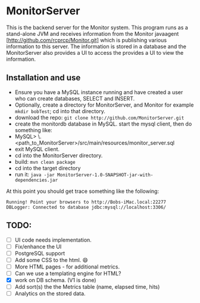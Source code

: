 # MonitorServer

This is the backend server for the Monitor system.  This program runs as a stand-alone JVM
and receives information from the Monitor javaagent [http://github.com/rcprcp/Monitor.git]
which is publishing various information
to this server.  The information is stored in a database and the MonitorServer also
provides a UI to access the provides a UI to view the information. 

## Installation and use
* Ensure you have a MySQL instance running and have created a user who can create databases, SELECT and INSERT.  
* Optionally, create a directory for MonitorServer, and Monitor  for example `mkdir bobTest`; cd into that directory.
* download the repo: `git clone http://github.com/MonitorServer.git`
* create the monitordb database in MySQL. start the mysql client, then do something like: 
* MySQL>   \\. <path_to_MonitorServer>/src/main/resources/monitor_server.sql
* exit MySQL client.
* cd into the MonitorServer directory.
* build: `mvn clean package`
* cd into the target directory
* run it:  `java -jar MonitorServer-1.0-SNAPSHOT-jar-with-dependencies.jar`

At this point you should get trace something like the following:

````
Running! Point your browsers to http://Bobs-iMac.local:22277
DBLogger: Connected to database jdbc:mysql://localhost:3306/
````
## TODO:
- [ ] UI code needs implementation.  
- [ ] Fix/enhance the UI
- [ ] PostgreSQL support
- [ ] Add some CSS to the html.   :smile: 
- [ ] More HTML pages - for additional metrics.
- [ ] Can we use a templating engine for HTML?
- [x] work on DB schema. (V1 is done)
- [ ] Add sort(s) the the Metrics table (name, elapsed time, hits)
- [ ] Analytics on the stored data.